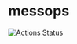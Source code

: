 # messops

[![Actions Status][actions-badge]][actions-link]

<!-- SPHINX-START -->

<!-- prettier-ignore-start -->
[actions-badge]:            https://github.com/hatemhelal/messops/workflows/CI/badge.svg
[actions-link]:             https://github.com/hatemhelal/messops/actions

<!-- prettier-ignore-end -->
